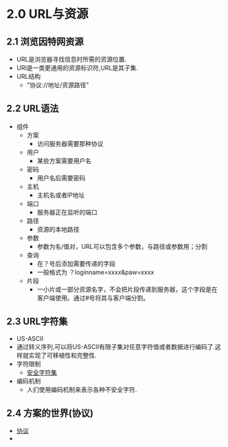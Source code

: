 # 2.0 URL与资源
## 2.1 浏览因特网资源
* URL是浏览器寻找信息时所需的资源位置.
* URI是一类更通用的资源标识符,URL是其子集.
* URL结构
    * "协议://地址/资源路径"
## 2.2 URL语法
* 组件
    * 方案
        * 访问服务器需要那种协议
    * 用户
        * 某些方案需要用户名
    * 密码
        * 用户名后需要密码
    * 主机
        * 主机名或者IP地址
    * 端口
        * 服务器正在监听的端口
    * 路径
        * 资源的本地路径
    * 参数
        * 参数为名/值对，URL可以包含多个参数，与路径或参数用；分割
    * 查询
        * 在？号后添加需要传递的字段
        * 一般格式为 ？loginname=xxxx&paw=xxxx
    * 片段
        * 一小片或一部分资源名字，不会把片段传递到服务器，这个字段是在客户端使用。通过#号将其与客户端分割。
## 2.3 URL字符集
* US-ASCII
* 通过转义序列,可以将US-ASCII有限子集对任意字符值或者数据进行编码了.这样就实现了可移植性和完整性.
* 字符限制
    * [安全字符集](http://www.360doc.com/content/16/1129/12/33651124_610418471.shtml)
* 编码机制
    * 人们使用编码机制来表示各种不安全字符.
## 2.4 方案的世界(协议)
* [协议](http://www.cnblogs.com/wuyuan2011woaini/p/5778601.html)
* 